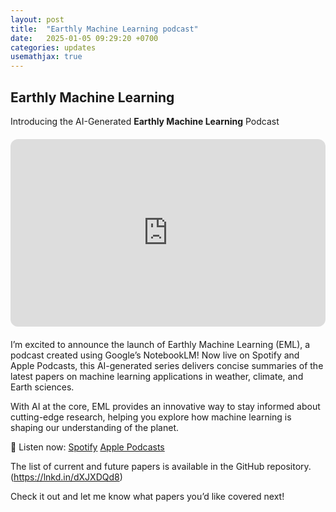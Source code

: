 ```yaml
---
layout: post
title:  "Earthly Machine Learning podcast"
date:   2025-01-05 09:29:20 +0700
categories: updates
usemathjax: true
---
```



## Earthly Machine Learning

Introducing the AI-Generated **Earthly Machine Learning** Podcast

<div style="text-align: center; margin: 20px 0;">
    <iframe style="border-radius:12px" 
            src="https://open.spotify.com/embed/show/0lTrPDrL7p3TgXwkmVqkQh?utm_source=generator" 
            width="100%" 
            height="300" 
            frameborder="0" 
            allowfullscreen 
            allow="autoplay; clipboard-write; encrypted-media; fullscreen; picture-in-picture" 
            loading="lazy">
    </iframe>
</div>

I’m excited to announce the launch of Earthly Machine Learning (EML), a podcast created using Google’s NotebookLM! Now live on Spotify and Apple Podcasts, this AI-generated series delivers concise summaries of the latest papers on machine learning applications in weather, climate, and Earth sciences.

With AI at the core, EML provides an innovative way to stay informed about cutting-edge research, helping you explore how machine learning is shaping our understanding of the planet.

📍 Listen now:
    [Spotify](https://open.spotify.com/show/0lTrPDrL7p3TgXwkmVqkQh)
    [Apple Podcasts](https://podcasts.apple.com/us/podcast/earthly-machine-learning/id1789926996)

The list of current and future papers is available in the GitHub repository. (https://lnkd.in/dXJXDQd8)

Check it out and let me know what papers you’d like covered next!
